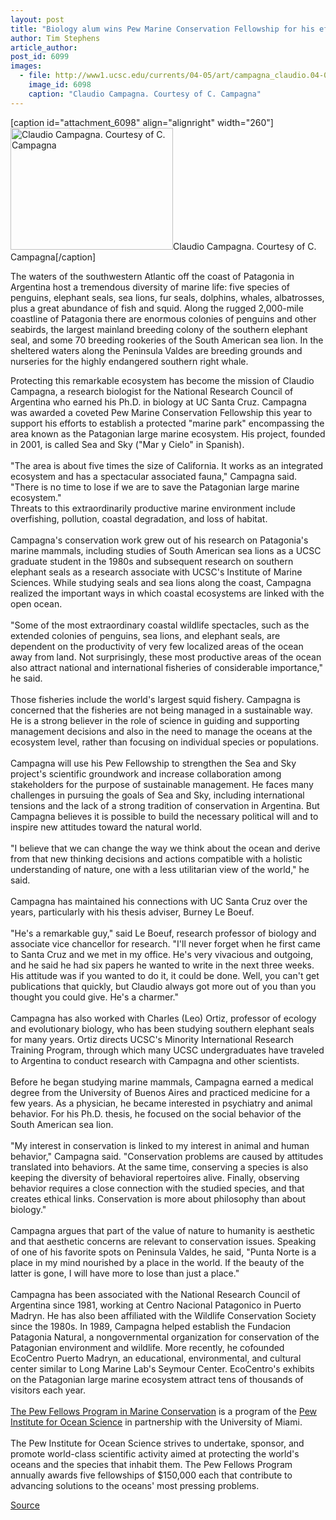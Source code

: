 ```yaml
---
layout: post
title: "Biology alum wins Pew Marine Conservation Fellowship for his efforts to protect marine life in Patagonia"
author: Tim Stephens
article_author: 
post_id: 6099
images:
  - file: http://www1.ucsc.edu/currents/04-05/art/campagna_claudio.04-08-23.jpg
    image_id: 6098
    caption: "Claudio Campagna. Courtesy of C. Campagna"
---
```


[caption id="attachment_6098" align="alignright" width="260"]<a href="http://dev-ucsc-news.pantheonsite.io/wp-content/uploads/2004/08/campagna_claudio.04-08-23.jpg"><img class="size-full wp-image-6098" src="http://dev-ucsc-news.pantheonsite.io/wp-content/uploads/2004/08/campagna_claudio.04-08-23.jpg" alt="Claudio Campagna. Courtesy of C. Campagna" width="260" height="195" /></a>Claudio Campagna. Courtesy of C. Campagna[/caption]
<p>
  The waters of the southwestern Atlantic off the coast of Patagonia in Argentina host a tremendous diversity of marine life: five species of penguins, elephant seals, sea lions, fur seals, dolphins, whales, albatrosses, plus a great abundance of fish and squid. Along the rugged 2,000-mile coastline of Patagonia there are enormous colonies of penguins and other seabirds, the largest mainland breeding colony of the southern elephant seal, and some 70 breeding rookeries of the South American sea lion. In the sheltered waters along the Peninsula Valdes are breeding grounds and nurseries for the highly endangered southern right whale.
</p>
<p>
  Protecting this remarkable ecosystem has become the mission of Claudio Campagna, a research biologist for the National Research Council of Argentina who earned his Ph.D. in biology at UC Santa Cruz. Campagna was awarded a coveted Pew Marine Conservation Fellowship this year to support his efforts to establish a protected "marine park" encompassing the area known as the Patagonian large marine ecosystem. His project, founded in 2001, is called Sea and Sky ("Mar y Cielo" in Spanish).<br>
  <br>
  "The area is about five times the size of California. It works as an integrated ecosystem and has a spectacular associated fauna," Campagna said. "There is no time to lose if we are to save the Patagonian large marine ecosystem."<br>
  Threats to this extraordinarily productive marine environment include overfishing, pollution, coastal degradation, and loss of habitat.<br>
  <br>
  Campagna's conservation work grew out of his research on Patagonia's marine mammals, including studies of South American sea lions as a UCSC graduate student in the 1980s and subsequent research on southern elephant seals as a research associate with UCSC's Institute of Marine Sciences. While studying seals and sea lions along the coast, Campagna realized the important ways in which coastal ecosystems are linked with the open ocean.<br>
  <br>
  "Some of the most extraordinary coastal wildlife spectacles, such as the extended colonies of penguins, sea lions, and elephant seals, are dependent on the productivity of very few localized areas of the ocean away from land. Not surprisingly, these most productive areas of the ocean also attract national and international fisheries of considerable importance," he said.<br>
  <br>
  Those fisheries include the world's largest squid fishery. Campagna is concerned that the fisheries are not being managed in a sustainable way. He is a strong believer in the role of science in guiding and supporting management decisions and also in the need to manage the oceans at the ecosystem level, rather than focusing on individual species or populations.<br>
  <br>
  Campagna will use his Pew Fellowship to strengthen the Sea and Sky project's scientific groundwork and increase collaboration among stakeholders for the purpose of sustainable management. He faces many challenges in pursuing the goals of Sea and Sky, including international tensions and the lack of a strong tradition of conservation in Argentina. But Campagna believes it is possible to build the necessary political will and to inspire new attitudes toward the natural world.<br>
  <br>
  "I believe that we can change the way we think about the ocean and derive from that new thinking decisions and actions compatible with a holistic understanding of nature, one with a less utilitarian view of the world," he said.<br>
  <br>
  Campagna has maintained his connections with UC Santa Cruz over the years, particularly with his thesis adviser, Burney Le Boeuf.<br>
  <br>
  "He's a remarkable guy," said Le Boeuf, research professor of biology and associate vice chancellor for research. "I'll never forget when he first came to Santa Cruz and we met in my office. He's very vivacious and outgoing, and he said he had six papers he wanted to write in the next three weeks. His attitude was if you wanted to do it, it could be done. Well, you can't get publications that quickly, but Claudio always got more out of you than you thought you could give. He's a charmer."<br>
  <br>
  Campagna has also worked with Charles (Leo) Ortiz, professor of ecology and evolutionary biology, who has been studying southern elephant seals for many years. Ortiz directs UCSC's Minority International Research Training Program, through which many UCSC undergraduates have traveled to Argentina to conduct research with Campagna and other scientists.<br>
  <br>
  Before he began studying marine mammals, Campagna earned a medical degree from the University of Buenos Aires and practiced medicine for a few years. As a physician, he became interested in psychiatry and animal behavior. For his Ph.D. thesis, he focused on the social behavior of the South American sea lion.<br>
  <br>
  "My interest in conservation is linked to my interest in animal and human behavior," Campagna said. "Conservation problems are caused by attitudes translated into behaviors. At the same time, conserving a species is also keeping the diversity of behavioral repertoires alive. Finally, observing behavior requires a close connection with the studied species, and that creates ethical links. Conservation is more about philosophy than about biology."<br>
  <br>
  Campagna argues that part of the value of nature to humanity is aesthetic and that aesthetic concerns are relevant to conservation issues. Speaking of one of his favorite spots on Peninsula Valdes, he said, "Punta Norte is a place in my mind nourished by a place in the world. If the beauty of the latter is gone, I will have more to lose than just a place."<br>
  <br>
  Campagna has been associated with the National Research Council of Argentina since 1981, working at Centro Nacional Patagonico in Puerto Madryn. He has also been affiliated with the Wildlife Conservation Society since the 1980s. In 1989, Campagna helped establish the Fundacion Patagonia Natural, a nongovernmental organization for conservation of the Patagonian environment and wildlife. More recently, he cofounded EcoCentro Puerto Madryn, an educational, environmental, and cultural center similar to Long Marine Lab's Seymour Center. EcoCentro's exhibits on the Patagonian large marine ecosystem attract tens of thousands of visitors each year.<br>
  <a href="http://www.pewmarine.org"><br>
  The Pew Fellows Program in Marine Conservation</a> is a program of the <a href="http://www.pewoceanscience.org">Pew Institute for Ocean Science</a> in partnership with the University of Miami.<br>
  <br>
  The Pew Institute for Ocean Science strives to undertake, sponsor, and promote world-class scientific activity aimed at protecting the world's oceans and the species that inhabit them. The Pew Fellows Program annually awards five fellowships of $150,000 each that contribute to advancing solutions to the oceans' most pressing problems.
</p>
<p><a href="http://www1.ucsc.edu/currents/04-05/08-23/campagna.html" title="Permalink to campagna">Source</a></p>
